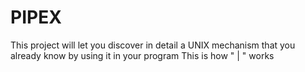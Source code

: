 # PIPEX
This project will let you discover in detail a UNIX mechanism that you already know by using it in your program
This is how " | " works
